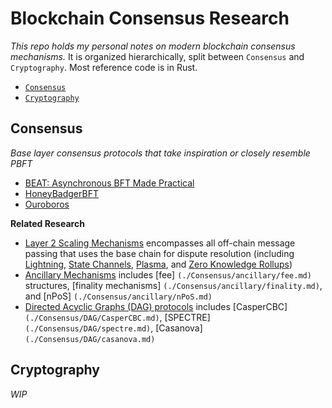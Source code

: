 # Blockchain Consensus Research

*This repo holds my personal notes on modern blockchain consensus mechanisms.* It is organized hierarchically, split between `Consensus` and `Cryptography`. Most reference code is in Rust.

* [`Consensus`](./Consensus/README.md)
* [`Cryptography`](./RealCrypto/README.md)

## Consensus

*Base layer consensus protocols that take inspiration or closely resemble PBFT*
* [BEAT: Asynchronous BFT Made Practical](./Consensus/BEAT.md)
* [HoneyBadgerBFT](./HoneyBadgerBFT.md)
* [Ouroboros](./Ouroboros.md)

**Related Research**
* [Layer 2 Scaling Mechanisms](./Consensus/L2) encompasses all off-chain message passing that uses the base chain for dispute resolution (including [Lightning](./Consensus/L2/lightning.md), [State Channels](./Consensus/L2/statechannel.md), [Plasma](./Consensus/L2/plasma.md), and [Zero Knowledge Rollups](./rollups.md))
* [Ancillary Mechanisms](./Consensus/ancillary) includes [fee] `(./Consensus/ancillary/fee.md)` structures, [finality mechanisms] `(./Consensus/ancillary/finality.md)`, and [nPoS] `(./Consensus/ancillary/nPoS.md)`
* [Directed Acyclic Graphs (DAG) protocols](./Consensus/DAG) includes [CasperCBC] `(./Consensus/DAG/CasperCBC.md)`, [SPECTRE]`(./Consensus/DAG/spectre.md)`, [Casanova] `(./Consensus/DAG/casanova.md)`

## Cryptography

*WIP*
